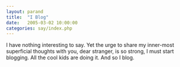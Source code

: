 ```yaml
---
layout: parand
title:  "I Blog"
date:   2005-03-02 10:00:00
categories: say/index.php
---
```

I have nothing interesting to say. Yet the urge to share my inner-most superficial thoughts with you, dear stranger, is so strong, I must start blogging. All the cool kids are doing it. And so I blog.
